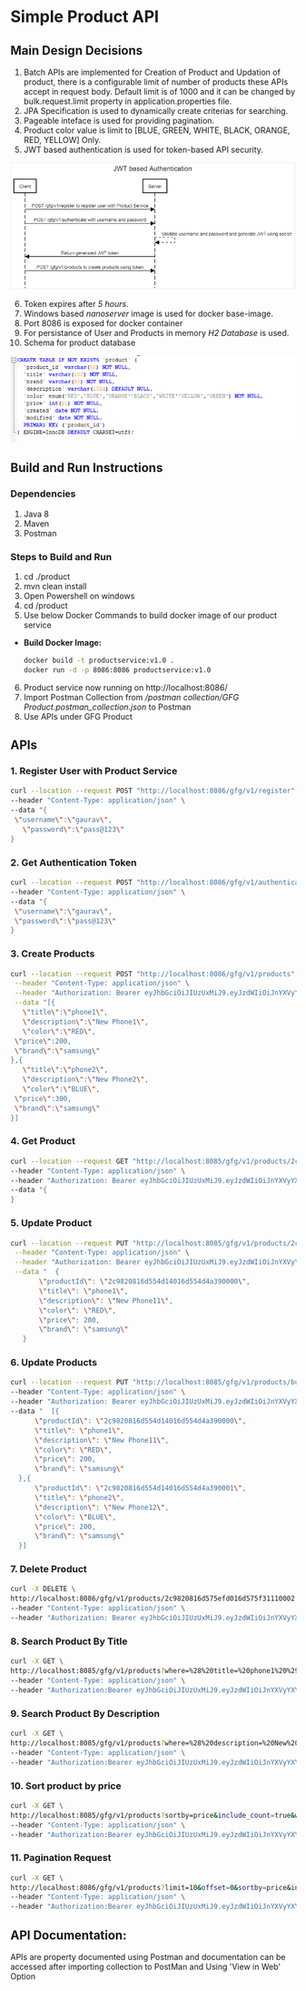 # Simple Product API

## Main Design Decisions
1. Batch APIs are implemented for Creation of Product and Updation of product, there is a configurable limit of number of products these APIs accept in request body. Default limit is of 1000 and it can be changed by bulk.request.limit property in application.properties file.
2. JPA Specification is used to dynamically create criterias for searching.
3. Pageable inteface is used for providing pagination.
4. Product color value is limit to [BLUE, GREEN, WHITE, BLACK, ORANGE, RED, YELLOW] Only.
5. JWT based authentication is used for token-based API security.

![alt text](https://github.com/codeatmordor/product-api/blob/master/product/documentation/JWT-based-auth.png)

6. Token expires after *5 hours*.
7. Windows based *nanoserver* image is used for docker base-image.
8. Port 8086 is exposed for docker container
9. For persistance of User and Products in memory *H2 Database* is used.
10. Schema for product database

![alt text](https://github.com/codeatmordor/product-api/blob/master/product/documentation/product-table.png)




## Build and Run Instructions

### Dependencies
 1. Java 8
 2. Maven
 3. Postman
 
 ### Steps to Build and Run
 1. cd ./product 
 2. mvn clean install
 3. Open Powershell on windows
 4. cd /product
 5. Use below Docker Commands to build docker image of our product service
 - **Build Docker Image:** 
     ```bash
     docker build -t productservice:v1.0 .
     docker run -d -p 8086:8086 productservice:v1.0
   ```

 6. Product service now running on http://localhost:8086/
 7. Import Postman Collection from */postman collection/GFG Product.postman_collection.json* to Postman
 8. Use APIs under GFG Product 
 
 
 ## APIs
### 1. Register User with Product Service
   ```bash
   curl --location --request POST "http://localhost:8086/gfg/v1/register" \
  --header "Content-Type: application/json" \
  --data "{
  	\"username\":\"gaurav\",
	  \"password\":\"pass@123\"
  }
   ```
### 2. Get Authentication Token
   ```bash
 curl --location --request POST "http://localhost:8086/gfg/v1/authenticate" \
  --header "Content-Type: application/json" \
  --data "{
	\"username\":\"gaurav\",
	\"password\":\"pass@123\"
 }
 ```
 
### 3. Create Products
 ```bash
 curl --location --request POST "http://localhost:8086/gfg/v1/products" \
  --header "Content-Type: application/json" \
  --header "Authorization: Bearer eyJhbGciOiJIUzUxMiJ9.eyJzdWIiOiJnYXVyYXYiLCJleHAiOjE1NjkxNDQ4NDQsImlhdCI6MTU2OTEyNjg0NH0.icpNugho6CrExgPvYN0eA4uyWXbLXwqbWAsWXMwpluqPcoo_kpJQEleEwySpa0cl7-cOtXxfoqZ3xC6r5BJMPw" \
  --data "[{
	\"title\":\"phone1\",
	\"description\":\"New Phone1\",
	\"color\":\"RED\",
  \"price\":200,
  \"brand\":\"samsung\"
},{
	\"title\":\"phone2\",
	\"description\":\"New Phone2\",
	\"color\":\"BLUE\",
  \"price\":300,
  \"brand\":\"samsung\"
}]
 ```
 
### 4. Get Product
  ```bash
 curl --location --request GET "http://localhost:8085/gfg/v1/products/2c9820816d54e637016d54e681440000" \
  --header "Content-Type: application/json" \
  --header "Authorization: Bearer eyJhbGciOiJIUzUxMiJ9.eyJzdWIiOiJnYXVyYXYiLCJleHAiOjE1NjkxMDQ4NTYsImlhdCI6MTU2OTA4Njg1Nn0.ZG6OD8tEIsTJQ836ThVOUsTj0OvSV0o35n6PuNIxiAt4hdwTVYIYGTUWb2RUs9PafyK_jnwaPe-izyNgCrzXxw" \
  --data "{
  }
  ``` 
    
    
### 5. Update Product
 ```bash
 curl --location --request PUT "http://localhost:8085/gfg/v1/products/2c9820816d554d14016d554d4a390000" \
  --header "Content-Type: application/json" \
  --header "Authorization: Bearer eyJhbGciOiJIUzUxMiJ9.eyJzdWIiOiJnYXVyYXYiLCJleHAiOjE1NjkxMDQ5NzMsImlhdCI6MTU2OTA4Njk3M30.Jatct6zMErLzoVMhalUaT4m9MYqmYfC9jixnDn6mk4ngh3iGOzeOkQmD4lKakshxgci3urYHwHxmIzQBvEhyVA" \
  --data "  {
        \"productId\": \"2c9820816d554d14016d554d4a390000\",
        \"title\": \"phone1\",
        \"description\": \"New Phone11\",
        \"color\": \"RED\",
        \"price\": 200,
        \"brand\": \"samsung\"
    }
  ``` 
    
    
### 6. Update Products
  ```bash
 curl --location --request PUT "http://localhost:8085/gfg/v1/products/bulk" \
  --header "Content-Type: application/json" \
  --header "Authorization: Bearer eyJhbGciOiJIUzUxMiJ9.eyJzdWIiOiJnYXVyYXYiLCJleHAiOjE1NjkxMDQ5NzMsImlhdCI6MTU2OTA4Njk3M30.Jatct6zMErLzoVMhalUaT4m9MYqmYfC9jixnDn6mk4ngh3iGOzeOkQmD4lKakshxgci3urYHwHxmIzQBvEhyVA" \
  --data "  [{
        \"productId\": \"2c9820816d554d14016d554d4a390000\",
        \"title\": \"phone1\",
        \"description\": \"New Phone11\",
        \"color\": \"RED\",
        \"price\": 200,
        \"brand\": \"samsung\"
    },{
        \"productId\": \"2c9820816d554d14016d554d4a390001\",
        \"title\": \"phone2\",
        \"description\": \"New Phone12\",
        \"color\": \"BLUE\",
        \"price\": 200,
        \"brand\": \"samsung\"
    }]
  ``` 
    
    
### 7. Delete Product
  ```bash
 curl -X DELETE \
  http://localhost:8086/gfg/v1/products/2c9820816d575efd016d575f31110002 \
  --header "Content-Type: application/json" \
  --header "Authorization: Bearer eyJhbGciOiJIUzUxMiJ9.eyJzdWIiOiJnYXVyYXYiLCJleHAiOjE1NjkxNDUyNTEsImlhdCI6MTU2OTEyNzI1MX0.hr_z5uISsW8jbU6bvaDqgLMUpgFeJ9E2ngw7hxkIuG0l4pJkOL9-RsU4Ui6H3yjUU4QBbyU6e07spvOsvaF8oQ
  ``` 
    
    
### 8. Search Product By Title
   ```bash
curl -X GET \
  http://localhost:8085/gfg/v1/products?where=%28%20title=%20phone1%20%29 \
   --header "Content-Type: application/json" \
   --header "Authorization:Bearer eyJhbGciOiJIUzUxMiJ9.eyJzdWIiOiJnYXVyYXYiLCJleHAiOjE1NjkxMDQ4NTYsImlhdCI6MTU2OTA4Njg1Nn0.ZG6OD8tEIsTJQ836ThVOUsTj0OvSV0o35n6PuNIxiAt4hdwTVYIYGTUWb2RUs9PafyK_jnwaPe-izyNgCrzXxw
  ``` 
    
    
### 9. Search Product By Description
   ```bash
 curl -X GET \
   http://localhost:8085/gfg/v1/products?where=%28%20description=%20New%20Phone1%20%29 \
   --header "Content-Type: application/json" \
   --header "Authorization:Bearer eyJhbGciOiJIUzUxMiJ9.eyJzdWIiOiJnYXVyYXYiLCJleHAiOjE1NjkxMDQ4NTYsImlhdCI6MTU2OTA4Njg1Nn0.ZG6OD8tEIsTJQ836ThVOUsTj0OvSV0o35n6PuNIxiAt4hdwTVYIYGTUWb2RUs9PafyK_jnwaPe-izyNgCrzXx
  ``` 
    
    
### 10. Sort product by price
   ```bash
 curl -X GET \
   http://localhost:8085/gfg/v1/products?sortby=price&include_count=true&where=%28%20brand=%20samsung%29 \
   --header "Content-Type: application/json" \
   --header "Authorization:Bearer eyJhbGciOiJIUzUxMiJ9.eyJzdWIiOiJnYXVyYXYiLCJleHAiOjE1NjkxMDQ4NTYsImlhdCI6MTU2OTA4Njg1Nn0.ZG6OD8tEIsTJQ836ThVOUsTj0OvSV0o35n6PuNIxiAt4hdwTVYIYGTUWb2RUs9PafyK_jnwaPe-izyNgCrzXx
  ``` 
    
    
### 11. Pagination Request
   ```bash
 curl -X GET \
   http://localhost:8086/gfg/v1/products?limit=10&offset=0&sortby=price&include_count=true&where=%28%20brand=%20samsung%29 \
   --header "Content-Type: application/json" \
   --header "Authorization:Bearer eyJhbGciOiJIUzUxMiJ9.eyJzdWIiOiJnYXVyYXYiLCJleHAiOjE1NjkxMDQ4NTYsImlhdCI6MTU2OTA4Njg1Nn0.ZG6OD8tEIsTJQ836ThVOUsTj0OvSV0o35n6PuNIxiAt4hdwTVYIYGTUWb2RUs9PafyK_jnwaPe-izyNgCrzXx
  ``` 
    
    
 
 ## API Documentation:
 APIs are property documented using Postman and documentation can be accessed after importing collection to PostMan and Using 'View in Web' Option
     
